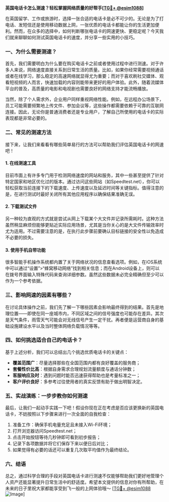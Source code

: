 **英国电话卡怎么测速？轻松掌握网络质量的好帮手[[TG💪+ @esim1088](https://t.me/s/esim1088)]**

在英国留学、工作或旅游时，选择一张合适的电话卡是必不可少的。无论是为了打电话、发短信还是使用移动数据上网，一张优质的电话卡都能让你的生活更加便利。然而，在众多的选择中，如何判断哪张电话卡的网速更快、更稳定呢？今天我们就来聊聊如何测试英国电话卡的速度，并分享一些实用的小技巧。

### 一、为什么需要测速？

首先，我们需要明白为什么要在购买电话卡之前或者使用过程中进行测速。对于许多人来说，网络速度直接关系到日常生活的质量。比如，如果你经常需要视频通话或者在线学习，那么稳定的高速网络就显得尤为重要；而对于喜欢刷社交媒体、观看短视频的人而言，快速加载的内容则能带来更好的用户体验。此外，随着流媒体平台的普及，高质量的电影和电视剧也需要良好的网络支持才能流畅播放。

当然，除了个人需求外，企业用户同样重视网络性能。例如，在远程办公场景下，员工可能需要频繁地上传文件、参加会议等，这些操作都需要依赖于可靠的互联网连接。因此，无论你是普通消费者还是专业用户，了解自己所使用的电话卡的实际表现都是非常必要的。

### 二、常见的测速方法

接下来，让我们来看看有哪些简单易行的方法可以帮助我们评估英国电话卡的网速吧！

#### 1. 在线测速工具

目前市面上有许多专门用于检测网络速度的网站和服务，其中一些甚至提供了针对特定国家和地区优化过的版本。通过访问这些网站（如Speedtest.net），你可以轻松获取当前连接下的下载速度、上传速度以及延迟时间等关键指标。值得注意的是，在进行测试时最好关闭所有其他应用程序以确保结果准确无误。

#### 2. 下载测试文件

另一种较为直观的方式就是尝试从网上下载某个大文件并记录所需耗时。这种方法虽然稍显麻烦但能够更贴近实际应用场景，尤其是当你关心的是大文件传输效率时尤为适用。不过需要注意的是，在执行此步骤前要确认目标链接的安全性以免造成不必要的损失。

#### 3. 使用手机自带功能

很多智能手机操作系统都内置了关于网络状况的信息查看选项。例如，在iOS系统中可以通过“设置”>“蜂窝移动网络”找到相关信息；而在Android设备上，则可以在拨号界面输入特殊代码来查询详细参数。虽然这些数据未必完全精确但至少可以作为一个参考依据。

### 三、影响网速的因素有哪些？

在讨论具体操作之前，我们先了解一下哪些因素会影响最终得到的结果。首先是地理位置——即使在同一座城市内，不同区域之间的信号强度也可能存在差异。其次是天气条件，雨雪天气可能会对无线信号产生一定干扰。再者便是运营商自身的基础设施建设水平以及当时整体网络负载情况等等。

### 四、如何挑选适合自己的电话卡？

基于上述分析，我们可以总结出几个挑选优质电话卡的关键点：

- **覆盖范围广**：尽量选择那些在全国范围内都有良好覆盖的服务商；
- **套餐性价比高**：根据自身需求合理规划流量额度与通话分钟数；
- **客服响应及时**：遇到问题时能否迅速获得帮助也是考量标准之一；
- **客户评价良好**：多参考过往使用者的真实反馈有助于做出明智决定。

### 五、实战演练：一步步教你如何测速

最后，让我们一起动手实践一下吧！假设你现在正在考虑是否应该更换新的英国电话卡，不妨按照以下步骤来进行一次全面的自我检查：

1. 准备工作：确保手机电量充足且未接入Wi-Fi环境；
2. 打开浏览器访问Speedtest.net；
3. 点击开始按钮等待几秒钟即可看到初步报告；
4. 记录下各项数据并将它们保存下来以便日后对比；
5. 如果觉得有必要的话还可以重复几次取平均值作为最终结论。

### 六、结语

总之，通过科学合理的手段对英国电话卡进行测速不仅能够帮助我们更好地管理个人资产还能显著提升日常生活中的舒适度。希望本文提供的信息对你有所帮助，在未来的日子里祝大家都能享受到飞一般的上网体验哦～ [[TG💪+ @esim1088](https://t.me/s/esim1088) ![Image](https://i.postimg.cc/4NQfJmqS/Snipaste-2025-05-13-00-14-12.png)]